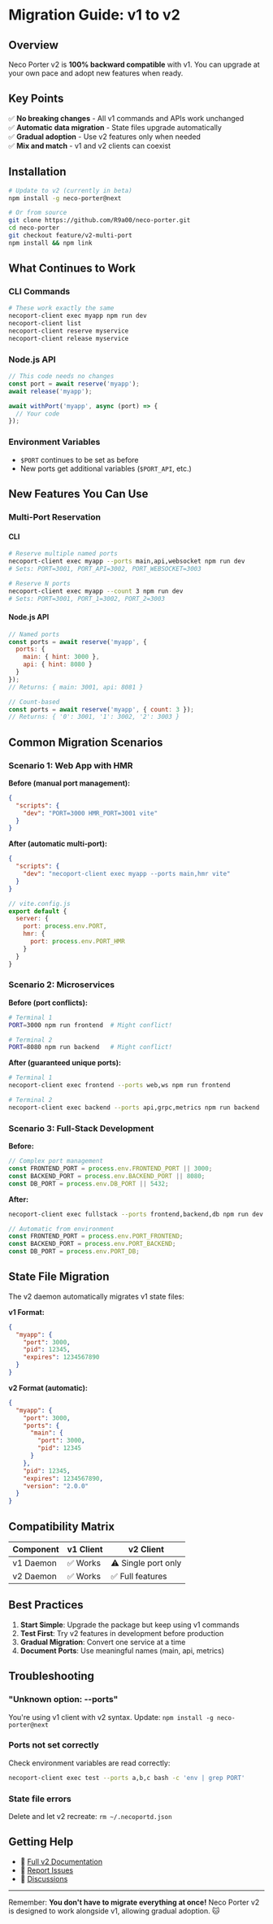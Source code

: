 # Migration Guide: v1 to v2

## Overview

Neco Porter v2 is **100% backward compatible** with v1. You can upgrade at your own pace and adopt new features when ready.

## Key Points

✅ **No breaking changes** - All v1 commands and APIs work unchanged  
✅ **Automatic data migration** - State files upgrade automatically  
✅ **Gradual adoption** - Use v2 features only when needed  
✅ **Mix and match** - v1 and v2 clients can coexist  

## Installation

```bash
# Update to v2 (currently in beta)
npm install -g neco-porter@next

# Or from source
git clone https://github.com/R9a00/neco-porter.git
cd neco-porter
git checkout feature/v2-multi-port
npm install && npm link
```

## What Continues to Work

### CLI Commands
```bash
# These work exactly the same
necoport-client exec myapp npm run dev
necoport-client list
necoport-client reserve myservice
necoport-client release myservice
```

### Node.js API
```javascript
// This code needs no changes
const port = await reserve('myapp');
await release('myapp');

await withPort('myapp', async (port) => {
  // Your code
});
```

### Environment Variables
- `$PORT` continues to be set as before
- New ports get additional variables (`$PORT_API`, etc.)

## New Features You Can Use

### Multi-Port Reservation

#### CLI
```bash
# Reserve multiple named ports
necoport-client exec myapp --ports main,api,websocket npm run dev
# Sets: PORT=3001, PORT_API=3002, PORT_WEBSOCKET=3003

# Reserve N ports
necoport-client exec myapp --count 3 npm run dev
# Sets: PORT=3001, PORT_1=3002, PORT_2=3003
```

#### Node.js API
```javascript
// Named ports
const ports = await reserve('myapp', {
  ports: {
    main: { hint: 3000 },
    api: { hint: 8080 }
  }
});
// Returns: { main: 3001, api: 8081 }

// Count-based
const ports = await reserve('myapp', { count: 3 });
// Returns: { '0': 3001, '1': 3002, '2': 3003 }
```

## Common Migration Scenarios

### Scenario 1: Web App with HMR

**Before (manual port management):**
```json
{
  "scripts": {
    "dev": "PORT=3000 HMR_PORT=3001 vite"
  }
}
```

**After (automatic multi-port):**
```json
{
  "scripts": {
    "dev": "necoport-client exec myapp --ports main,hmr vite"
  }
}
```

```javascript
// vite.config.js
export default {
  server: {
    port: process.env.PORT,
    hmr: {
      port: process.env.PORT_HMR
    }
  }
}
```

### Scenario 2: Microservices

**Before (port conflicts):**
```bash
# Terminal 1
PORT=3000 npm run frontend  # Might conflict!

# Terminal 2  
PORT=8080 npm run backend   # Might conflict!
```

**After (guaranteed unique ports):**
```bash
# Terminal 1
necoport-client exec frontend --ports web,ws npm run frontend

# Terminal 2
necoport-client exec backend --ports api,grpc,metrics npm run backend
```

### Scenario 3: Full-Stack Development

**Before:**
```javascript
// Complex port management
const FRONTEND_PORT = process.env.FRONTEND_PORT || 3000;
const BACKEND_PORT = process.env.BACKEND_PORT || 8080;
const DB_PORT = process.env.DB_PORT || 5432;
```

**After:**
```bash
necoport-client exec fullstack --ports frontend,backend,db npm run dev
```

```javascript
// Automatic from environment
const FRONTEND_PORT = process.env.PORT_FRONTEND;
const BACKEND_PORT = process.env.PORT_BACKEND;
const DB_PORT = process.env.PORT_DB;
```

## State File Migration

The v2 daemon automatically migrates v1 state files:

**v1 Format:**
```json
{
  "myapp": {
    "port": 3000,
    "pid": 12345,
    "expires": 1234567890
  }
}
```

**v2 Format (automatic):**
```json
{
  "myapp": {
    "port": 3000,
    "ports": {
      "main": {
        "port": 3000,
        "pid": 12345
      }
    },
    "pid": 12345,
    "expires": 1234567890,
    "version": "2.0.0"
  }
}
```

## Compatibility Matrix

| Component | v1 Client | v2 Client |
|-----------|-----------|-----------|
| v1 Daemon | ✅ Works | ⚠️ Single port only |
| v2 Daemon | ✅ Works | ✅ Full features |

## Best Practices

1. **Start Simple**: Upgrade the package but keep using v1 commands
2. **Test First**: Try v2 features in development before production
3. **Gradual Migration**: Convert one service at a time
4. **Document Ports**: Use meaningful names (main, api, metrics)

## Troubleshooting

### "Unknown option: --ports"
You're using v1 client with v2 syntax. Update: `npm install -g neco-porter@next`

### Ports not set correctly
Check environment variables are read correctly:
```bash
necoport-client exec test --ports a,b,c bash -c 'env | grep PORT'
```

### State file errors
Delete and let v2 recreate: `rm ~/.necoportd.json`

## Getting Help

- 📖 [Full v2 Documentation](../README-v2.md)
- 🐛 [Report Issues](https://github.com/R9a00/neco-porter/issues)
- 💬 [Discussions](https://github.com/R9a00/neco-porter/discussions)

---

Remember: **You don't have to migrate everything at once!** Neco Porter v2 is designed to work alongside v1, allowing gradual adoption. 🐱